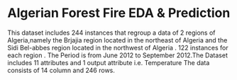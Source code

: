 # Algerian Forest Fire EDA & Prediction

This dataset includes 244 instances that regroup a data of 2 regions of Algeria,namely the Brjajia region located in the northeast of Algeria and the Sidi Bel-abbes region located in the northwest of Algeria .
122 instances for each region .
The Period is from June 2012 to September 2012.The Dataset includes 11 attributes and 1 output attribute i.e. Temperature
The data consists of 14 column and 246 rows.
